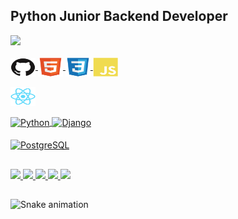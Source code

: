 ## Python Junior Backend Developer

<div>
	<a href="https://github.com/holyjinny">
	<!-- <img height="180em" src="https://github-readme-stats.vercel.app/api?username=holyjinny&show_icons=true&theme=dracula&include_all_commits=true&count_private=true"/> -->
	<img height="180em" src="https://github-readme-stats.vercel.app/api/top-langs/?username=holyjinny&layout=compact&langs_count=16&theme=dracula"/>
</div>
  
<div style="display: inline_block"><br>
	<img align="center" alt="GitHub" height="30" width="40" src="https://raw.githubusercontent.com/devicons/devicon/master/icons/github/github-original.svg">
	<img align="center" alt="HTML" height="30" width="40" src="https://raw.githubusercontent.com/devicons/devicon/master/icons/html5/html5-original.svg">
	<img align="center" alt="CSS" height="30" width="40" src="https://raw.githubusercontent.com/devicons/devicon/master/icons/css3/css3-original.svg">
	<img align="center" alt="Js" height="30" width="40" src="https://raw.githubusercontent.com/devicons/devicon/master/icons/javascript/javascript-plain.svg">
</div>
 
<div style="display: inline_block"><br>
	<img align="center" alt="React" height="30" width="40" src="https://raw.githubusercontent.com/devicons/devicon/master/icons/react/react-original.svg">
</div>

<div style="display: inline_block"><br>
        <img align="center" alt="Python" height="30" width="40" src="https://cdn.jsdelivr.net/gh/devicons/devicon@latest/icons/python/python-original-wordmark.svg" /> 
        <img align="center" alt="Django" height="30" width="40" src="https://cdn.jsdelivr.net/gh/devicons/devicon@latest/icons/django/django-plain.svg" />
</div>
  
 <div style="display: inline_block"><br>
  	<img align="center" alt="PostgreSQL" height="30" width="40" src="https://cdn.jsdelivr.net/gh/devicons/devicon@latest/icons/postgresql/postgresql-original-wordmark.svg" />
</div>
  
##
	
<div>
  <img src="https://img.shields.io/badge/mac%20os-000000?style=for-the-badge&logo=apple&logoColor=white">
  <img src="https://img.shields.io/badge/Notion-000000?style=for-the-badge&logo=notion&logoColor=white">
  <img src="https://img.shields.io/badge/Swagger-85EA2D?style=for-the-badge&logo=Swagger&logoColor=white">
  <img src="https://img.shields.io/badge/Postman-FF6C37?style=for-the-badge&logo=Postman&logoColor=white">
  <a href="https://www.render.com" target="_blank"><img src="https://img.shields.io/badge/Render-46E3B7?style=for-the-badge&logo=render&logoColor=white" target="_blank"></a>
</div>
	
##
	
![Snake animation](https://github.com/holyjinny/holyjinny/blob/output/github-contribution-grid-snake.svg)
